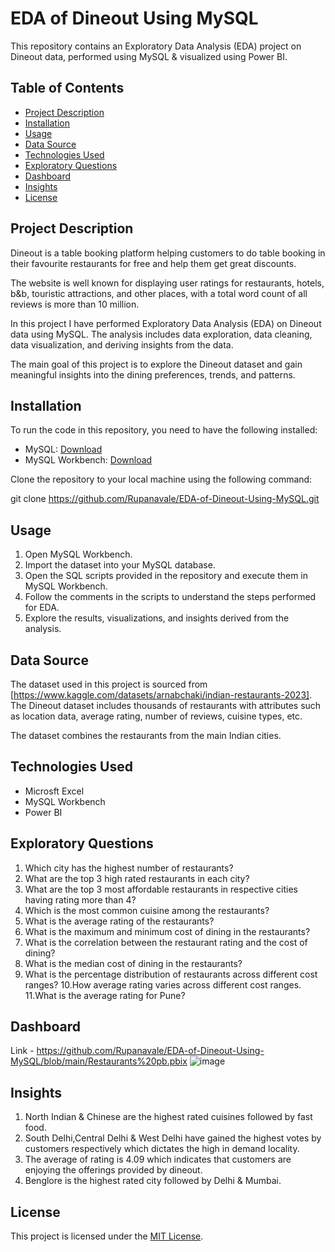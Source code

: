 # EDA of Dineout Using MySQL

This repository contains an Exploratory Data Analysis (EDA) project on Dineout data, performed using MySQL & visualized using Power BI.

## Table of Contents

- [Project Description](#project-description)
- [Installation](#installation)
- [Usage](#usage)
- [Data Source](#data-source)
- [Technologies Used](#technologies-used)
- [Exploratory Questions](#exploratory-questions)
- [Dashboard](#dashboard)
- [Insights](#insights)
- [License](#license)

## Project Description

Dineout is a table booking platform helping customers to do table booking in their favourite restaurants for free and help them get great discounts.

The website is well known for displaying user ratings for restaurants, hotels, b&b, touristic attractions, and other places, with a total word count of all reviews is more than 10 million.

In this project I have performed Exploratory Data Analysis (EDA) on Dineout data using MySQL. The analysis includes data exploration, data cleaning, data visualization, and deriving insights from the data.

The main goal of this project is to explore the Dineout dataset and gain meaningful insights into the dining preferences, trends, and patterns.

## Installation

To run the code in this repository, you need to have the following installed:

- MySQL: [Download](https://www.mysql.com/downloads/)
- MySQL Workbench: [Download](https://www.mysql.com/products/workbench/)

Clone the repository to your local machine using the following command:

git clone https://github.com/Rupanavale/EDA-of-Dineout-Using-MySQL.git


## Usage

1. Open MySQL Workbench.
2. Import the dataset into your MySQL database.
3. Open the SQL scripts provided in the repository and execute them in MySQL Workbench.
4. Follow the comments in the scripts to understand the steps performed for EDA.
5. Explore the results, visualizations, and insights derived from the analysis.

## Data Source

The dataset used in this project is sourced from [https://www.kaggle.com/datasets/arnabchaki/indian-restaurants-2023]. The Dineout dataset includes thousands of restaurants with attributes such as location data, average rating, number of reviews, cuisine types, etc.

The dataset combines the restaurants from the main Indian cities.

## Technologies Used

- Microsft Excel
- MySQL Workbench
- Power BI

## Exploratory Questions
1. Which city has the highest number of restaurants?
2. What are the top 3 high rated restaurants in each city?
3. What are the top 3 most affordable restaurants in respective cities having rating more than 4?
4. Which is the most common cuisine among the restaurants?
5. What is the average rating of the restaurants?
6. What is the maximum and minimum cost of dining in the restaurants?
7. What is the correlation between the restaurant rating and the cost of dining?
8. What is the median cost of dining in the restaurants?
9. What is the percentage distribution of restaurants across different cost ranges?
10.How average rating varies across different cost ranges.
11.What is the average rating for Pune?

## Dashboard
Link - https://github.com/Rupanavale/EDA-of-Dineout-Using-MySQL/blob/main/Restaurants%20pb.pbix
![image](https://github.com/Rupanavale/EDA-of-Dineout-Using-MySQL/assets/109949193/16aabcc4-0d02-4e65-9d68-3b05dd656d10)

## Insights
1. North Indian & Chinese are the highest rated cuisines followed by fast food.
2. South Delhi,Central Delhi & West Delhi have gained the highest votes by customers respectively which dictates the high in demand locality.
3. The average of rating is 4.09 which indicates that customers are enjoying the offerings provided by dineout.
4. Benglore is the highest rated city followed by Delhi & Mumbai.

## License

This project is licensed under the [MIT License](LICENSE).
